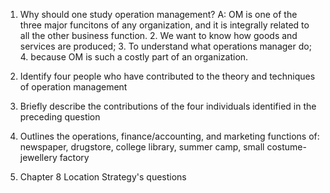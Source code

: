 1. Why should one study operation management?
A: OM is one of the three major funcitons of any organization, and it is integrally related to all the other business function. 2. We want to know how goods and services are produced; 3. To understand what operations manager do; 4. because OM is such a costly part of an organization.

2. Identify four people who have contributed to the theory and techniques of operation management

3. Briefly describe the contributions of the four individuals identified in the preceding question

4. Outlines the operations, finance/accounting, and marketing functions of: newspaper, drugstore, college library, summer camp, small costume-jewellery factory

5. Chapter 8 Location Strategy's questions